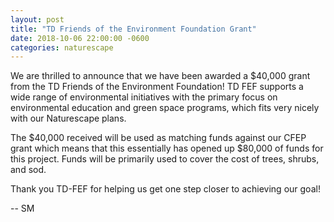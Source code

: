 ```yaml
---
layout: post
title: "TD Friends of the Environment Foundation Grant"
date: 2018-10-06 22:00:00 -0600
categories: naturescape
---
```


We are thrilled to announce that we have been awarded a \$40,000 grant from the TD Friends of the Environment Foundation! TD FEF supports a wide range of environmental initiatives with the primary focus on environmental education and green space programs, which fits very nicely with our Naturescape plans.

The $40,000 received will be used as matching funds against our CFEP grant which means that this essentially has opened up $80,000 of funds for this project. Funds will be primarily used to cover the cost of trees, shrubs, and sod.

Thank you TD-FEF for helping us get one step closer to achieving our goal!

-- SM
